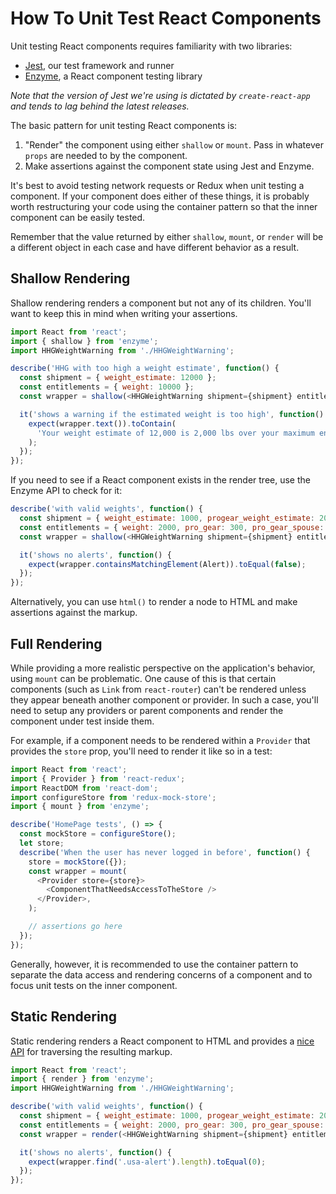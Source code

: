 # How To Unit Test React Components

Unit testing React components requires familiarity with two libraries:

* [Jest](https://jestjs.io/docs/en/expect), our test framework and runner
* [Enzyme](https://airbnb.io/enzyme/docs/api/), a React component testing library

*Note that the version of Jest we're using is dictated by `create-react-app` and tends to lag behind the latest releases.*

The basic pattern for unit testing React components is:

1. "Render" the component using either `shallow` or `mount`. Pass in whatever `props` are needed to by the component.
2. Make assertions against the component state using Jest and Enzyme.

It's best to avoid testing network requests or Redux when unit testing a component. If your component does either of these things, it is probably worth restructuring your code using the container pattern so that the inner component can be easily tested.

Remember that the value returned by either `shallow`, `mount`, or `render` will be a different object in each case and have different behavior as a result.

## Shallow Rendering

Shallow rendering renders a component but not any of its children. You'll want to keep this in mind when writing your assertions.

```javascript
import React from 'react';
import { shallow } from 'enzyme';
import HHGWeightWarning from './HHGWeightWarning';

describe('HHG with too high a weight estimate', function() {
  const shipment = { weight_estimate: 12000 };
  const entitlements = { weight: 10000 };
  const wrapper = shallow(<HHGWeightWarning shipment={shipment} entitlements={entitlements} />);

  it('shows a warning if the estimated weight is too high', function() {
    expect(wrapper.text()).toContain(
      'Your weight estimate of 12,000 is 2,000 lbs over your maximum entitlement of 10,000 lbs.',
    );
  });
});
```

If you need to see if a React component exists in the render tree, use the Enzyme API to check for it:

```javascript
describe('with valid weights', function() {
  const shipment = { weight_estimate: 1000, progear_weight_estimate: 200, spouse_progear_weight_estimate: 200 };
  const entitlements = { weight: 2000, pro_gear: 300, pro_gear_spouse: 300 };
  const wrapper = shallow(<HHGWeightWarning shipment={shipment} entitlements={entitlements} />);

  it('shows no alerts', function() {
    expect(wrapper.containsMatchingElement(Alert)).toEqual(false);
  });
});
```

Alternatively, you can use `html()` to render a node to HTML and make assertions against the markup.

## Full Rendering

While providing a more realistic perspective on the application's behavior, using `mount` can be problematic. One cause of this is that certain components (such as `Link` from `react-router`) can't be rendered unless they appear beneath another component or provider. In such a case, you'll need to setup any providers or parent components and render the component under test inside them.

For example, if a component needs to be rendered within a `Provider` that provides the `store` prop, you'll need to render it like so in a test:

```javascript
import React from 'react';
import { Provider } from 'react-redux';
import ReactDOM from 'react-dom';
import configureStore from 'redux-mock-store';
import { mount } from 'enzyme';

describe('HomePage tests', () => {
  const mockStore = configureStore();
  let store;
  describe('When the user has never logged in before', function() {
    store = mockStore({});
    const wrapper = mount(
      <Provider store={store}>
        <ComponentThatNeedsAccessToTheStore />
      </Provider>,
    );

    // assertions go here
  });
});
```

Generally, however, it is recommended to use the container pattern to separate the data access and rendering concerns of a component and to focus unit tests on the inner component.

## Static Rendering

Static rendering renders a React component to HTML and provides a [nice API](https://github.com/cheeriojs/cheerio/tree/aa90399c9c02f12432bfff97b8f1c7d8ece7c307#api) for traversing the resulting markup.

```javascript
import React from 'react';
import { render } from 'enzyme';
import HHGWeightWarning from './HHGWeightWarning';

describe('with valid weights', function() {
  const shipment = { weight_estimate: 1000, progear_weight_estimate: 200, spouse_progear_weight_estimate: 200 };
  const entitlements = { weight: 2000, pro_gear: 300, pro_gear_spouse: 300 };
  const wrapper = render(<HHGWeightWarning shipment={shipment} entitlements={entitlements} />);

  it('shows no alerts', function() {
    expect(wrapper.find('.usa-alert').length).toEqual(0);
  });
});
```